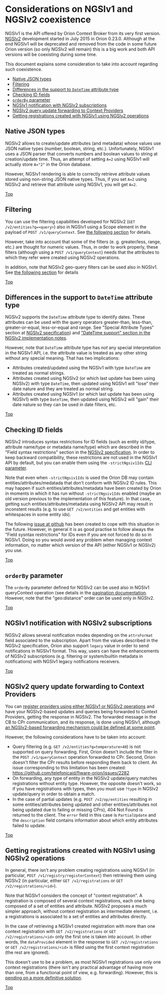 # <a name="top"></a>Considerations on NGSIv1 and NGSIv2 coexistence

NGSIv1 is the API offered by Orion Context Broker from its very first version. 
[NGSIv2](http://telefonicaid.github.io/fiware-orion/api/v2/stable) development started 
in July 2015 in Orion 0.23.0. Although at the end NGSIv1 will be deprecated and 
removed from the code in some future Orion version (so only NGSIv2 will remain) 
this is a big work and both API versions will be coexisting during some time. 

This document explains some consideration to take into account regarding such coexistence.

* [Native JSON types](#native-json-types)
* [Filtering](#filtering)
* [Differences in the support to `DateTime` attribute type](#differences-in-the-support-to-datetime-attribute-type)
* [Checking ID fields](#checking-id-fields)
* [`orderBy` parameter](#orderby-parameter)
* [NGSIv1 notification with NGSIv2 subscriptions](#ngsiv1-notification-with-ngsiv2-subscriptions)
* [NGSIv2 query update forwarding to Context Providers](#ngsiv2-query-update-forwarding-to-context-providers)
* [Getting registrations created with NGSIv1 using NGSIv2 operations](#getting-registrations-created-with-NGSIv1-using-NGSIv2-operations)

## Native JSON types

NGSIv2 allows to create/update attributes (and metadata) whose values use JSON native 
types (number, boolean, string, etc.). Unfortunately, NGSIv1 uses a JSON parser that converts 
numbers and boolean values to string at creation/update time. Thus, an attempt of 
setting `A=2` using NGSIv1 will actually store `A="2"` in the Orion database.

However, NGSIv1 rendering is able to correctly retrieve attribute values stored using 
non-string JSON native types. Thus, if you set `A=2` using NGSIv2 and retrieve that 
attribute using NGSIv1, you will get `A=2`.

[Top](#top)

## Filtering

You can use the filtering capabilities developed for NGSIv2 (`GET /v2/entities?q=<query>`) also 
in NGSIv1 using a Scope element in the payload of `POST /v1/queryContext`. See 
[the following section](filtering.md#string-filters) for details.

However, take into account that some of the filters (e. g. greater/less, range, etc.) are thought
for numeric values. Thus, in order to work properly, these filters (although using a 
`POST /v1/queryContext`) needs that the attributes to which they refer were created using NGSIv2 operations.

In addition, note that NGSIv2 geo-query filters can be used also in NGSIv1. See
[the following section](geolocation.md#geo-located-queries-ngsiv2) for details

[Top](#top)

## Differences in the support to `DateTime` attribute type

NGSIv2 supports the `DateTime` attribute type to identify dates. These attributes can be used with the query operators
greater-than, less-than, greater-or-equal, less-or-equal and range. See "Special Attribute Types" section at
[NGSIv2 specification](http://telefonicaid.github.io/fiware-orion/api/v2/stable)) and ["DateTime support"  section
in the NGSIv2 implementation notes](ngsiv2_implementation_notes.md#datetime-support).

However, note that `DateTime` attribute type has *not* any special interpretation in the NGSIv1 API, i.e. the
attribute value is treated as any other string without any special meaning. That has two implications:

* Attributes created/updated using the NGSIv1 with type `DateTime` are treated as normal strings.
* Attributes created using NGSIv2 (or which last update has been using NGSIv2) with type `DateTime`, then
  updated using NGSIv1 will "lose" their date nature and they are treated as normal string.
* Attributes created using NGSIv1 (or which last update has been using NGSIv1) with type `DateTime`, then
  updated using NGSIv2 will "gain" their date nature so they can be used in date filters, etc.

[Top](#top)

## Checking ID fields

NGSIv2 introduces syntax restrictions for ID fields (such as entity id/type, attribute name/type
or metadata name/type) which are described in the "Field syntax restrictions" section in the
[NGSIv2 specification](http://telefonicaid.github.io/fiware-orion/api/v2/stable). In order to
keep backward compatibility, these restrictions are not used in the NGSIv1 API by default, but
you can enable them using the `-strictNgsiv1Ids` [CLI parameter](../admin/cli.md).

Note that even when `-strictNgsiv1Ids` is used the Orion DB may contain entities/attributes/medatada
that don't conform with NGSIv2 ID rules. This may happen if such entities/attributes/metadata have
been created by Orion in moments in which it has run without `-strictNgsiv1Ids` enabled (maybe an old
version previous to the implementation of this feature). In that case, getting such
entities/attributes/metadata using NGSIv2 API may result in inconstent results (e.g. to use `GET /v2/entities`
and get entities with whitespaces in some entity ids).

The following [issue at github](https://github.com/telefonicaid/fiware-orion/issues/1733) has been created
to cope with this situation in the future. However, in general it is as good practise to follow always the
"Field sysntax restrictions" for IDs even if you are not forced to do so in NGSIv1. Doing so you would avoid
any problem when managing context information, no matter which version of the API (either NGSIv1 or NGSIv2)
you use.

[Top](#top)

## `orderBy` parameter

The `orderBy` parameter defined for NGSIv2 can be used also in NGSIv1 queryContext operation (see
details in the [pagination documentation](pagination.md). However, note that the "geo:distance"
order can be used only in NGSIv2.

[Top](#top)

## NGSIv1 notification with NGSIv2 subscriptions

NGSIv2 allows several notification modes depending on the `attrsFormat` field associated to the
subscription. Apart from the values described in the NGSIv2 specification, Orion also support
`legacy` value in order to send notifications in NGSIv1 format. This way, users can have the
enhancements of NGSIv2 subscriptions (e.g. filtering or system/builtin metadata in notifications) with
NGSIv1 legacy notifications receivers.

[Top](#top)

## NGSIv2 query update forwarding to Context Providers

You can [register providers using either NGSIv1 or NGSIv2 operations](context_providers.md) and have your NGSIv2-based updates and
queries being forwarded to Context Providers, getting the response in NGSIv2. The forwarded message in the CB
to CPr communication, and its response, is done using NGSIv1, although [an NGSIv2-based forwarding mechanism could
be defined at some point](https://github.com/telefonicaid/fiware-orion/issues/3068).

However, the following considerations have to be taken into account:

* Query filtering (e.g. `GET /v2/entities?q=temperature>40`) is not supported on query forwarding. First, Orion
  doesn't include the filter in the `POST /v1/queryContext` operation forwarded to CPr. Second, Orion doesn't filter
  the CPr results before responding them back to client. An issue corresponding to this limitation has been created:
  https://github.com/telefonicaid/fiware-orion/issues/2282
* On forwarding, any type of entity in the NGSIv2 update/query matches registrations without entity type. However, the
  opposite doesn't work, so if you have registrations with types, then you must use `?type` in NGSIv2  update/query in
  order to obtain a match.
* In the case of partial updates (e.g. `POST /v2/op/entities` resulting in some entities/attributes being updated and
  other entities/attributes not being updated due to failing or missing CPrs), 404 Not Found is returned to the client.
  The `error` field in this case is `PartialUpdate` and the `description` field contains information about which entity
  attributes failed to update.

[Top](#top)

## Getting registrations created with NGSIv1 using NGSIv2 operations

In general, there isn't any problem creating registrations using NGSIv1 (in particular, `POST /v1/registry/registerContext`) then retrieving them using NGSIv2 (in particular, either `GET /v2/registrations` or `GET /v2/registrations/<id>`).

Note that NGSIv1 considers the concept of "context registration". A registration is composed of several context
registrations, each one being composed of a set of entities and attribute. NGSIv2 proposes a much simpler approach,
without context registration as intermediate element, i.e. a registrations is associated to a set of entities and
attributes directly.

In the case of retrieving a NGSIv1 created registration with more than one context registration with
`GET /v2/registrations` or `GET /v2/registrations/<id>` only the first one is taken into account. In other words,
the `dataProvided` element in the response to `GET /v2/registrations` or `GET /v2/registrations/<id>` is
filled using the first context registration (the rest are ignored).

This doesn't use to be a problem, as most NGSIv1 registrations use only one context registrations (there isn't any
practical advantage of having more than one, from a functional point of view, e.g. forwarding). However, this is
[pending on a more definitive solution](https://github.com/telefonicaid/fiware-orion/issues/3044).

[Top](#top)